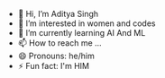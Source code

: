 - 👋 Hi, I’m Aditya Singh
- 👀 I’m interested in women and codes
- 🌱 I’m currently learning AI And ML
- 📫 How to reach me ...
- 😄 Pronouns: he/him
- ⚡ Fun fact: I'm HIM

<!---
Altrox907/Altrox907 is a ✨ special ✨ repository because its `README.md` (this file) appears on your GitHub profile.
You can click the Preview link to take a look at your changes.
--->
